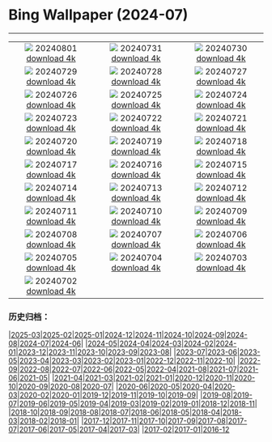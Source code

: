 # Bing Wallpaper (2024-07)
**************
| | | |
|:-:|:-:|:-:|
| ![](https://www.bing.com/th?id=OHR.KaptaiLake_ZH-CN9085738832_1920x1080.jpg) 20240801 [download 4k](https://www.bing.com/th?id=OHR.KaptaiLake_ZH-CN9085738832_UHD.jpg) | ![](https://www.bing.com/th?id=OHR.HoodoosBryce_ZH-CN8398575172_1920x1080.jpg) 20240731 [download 4k](https://www.bing.com/th?id=OHR.HoodoosBryce_ZH-CN8398575172_UHD.jpg) | ![](https://www.bing.com/th?id=OHR.GimignanoTuscany_ZH-CN8059318824_1920x1080.jpg) 20240730 [download 4k](https://www.bing.com/th?id=OHR.GimignanoTuscany_ZH-CN8059318824_UHD.jpg) |
| ![](https://www.bing.com/th?id=OHR.CorbettTigers_ZH-CN6927569938_1920x1080.jpg) 20240729 [download 4k](https://www.bing.com/th?id=OHR.CorbettTigers_ZH-CN6927569938_UHD.jpg) | ![](https://www.bing.com/th?id=OHR.BeachHutsSweden_ZH-CN4193150313_1920x1080.jpg) 20240728 [download 4k](https://www.bing.com/th?id=OHR.BeachHutsSweden_ZH-CN4193150313_UHD.jpg) | ![](https://www.bing.com/th?id=OHR.RhinelandVineyards_ZH-CN3332101688_1920x1080.jpg) 20240727 [download 4k](https://www.bing.com/th?id=OHR.RhinelandVineyards_ZH-CN3332101688_UHD.jpg) |
| ![](https://www.bing.com/th?id=OHR.PontNeuf_ZH-CN3158359446_1920x1080.jpg) 20240726 [download 4k](https://www.bing.com/th?id=OHR.PontNeuf_ZH-CN3158359446_UHD.jpg) | ![](https://www.bing.com/th?id=OHR.SmokyMountainTrail_ZH-CN4691667074_1920x1080.jpg) 20240725 [download 4k](https://www.bing.com/th?id=OHR.SmokyMountainTrail_ZH-CN4691667074_UHD.jpg) | ![](https://www.bing.com/th?id=OHR.SheepCousins_ZH-CN4262132476_1920x1080.jpg) 20240724 [download 4k](https://www.bing.com/th?id=OHR.SheepCousins_ZH-CN4262132476_UHD.jpg) |
| ![](https://www.bing.com/th?id=OHR.MethoniCastle_ZH-CN4054146065_1920x1080.jpg) 20240723 [download 4k](https://www.bing.com/th?id=OHR.MethoniCastle_ZH-CN4054146065_UHD.jpg) | ![](https://www.bing.com/th?id=OHR.TheGreatHeat2024_ZH-CN6033129823_1920x1080.jpg) 20240722 [download 4k](https://www.bing.com/th?id=OHR.TheGreatHeat2024_ZH-CN6033129823_UHD.jpg) | ![](https://www.bing.com/th?id=OHR.ZanzibarBoats_ZH-CN2915388379_1920x1080.jpg) 20240721 [download 4k](https://www.bing.com/th?id=OHR.ZanzibarBoats_ZH-CN2915388379_UHD.jpg) |
| ![](https://www.bing.com/th?id=OHR.MineralMoon_ZH-CN2555749456_1920x1080.jpg) 20240720 [download 4k](https://www.bing.com/th?id=OHR.MineralMoon_ZH-CN2555749456_UHD.jpg) | ![](https://www.bing.com/th?id=OHR.YoungJaguar_ZH-CN2249923627_1920x1080.jpg) 20240719 [download 4k](https://www.bing.com/th?id=OHR.YoungJaguar_ZH-CN2249923627_UHD.jpg) | ![](https://www.bing.com/th?id=OHR.MayotteCoral_ZH-CN8106288026_1920x1080.jpg) 20240718 [download 4k](https://www.bing.com/th?id=OHR.MayotteCoral_ZH-CN8106288026_UHD.jpg) |
| ![](https://www.bing.com/th?id=OHR.MedievalRothenburg_ZH-CN1522774136_1920x1080.jpg) 20240717 [download 4k](https://www.bing.com/th?id=OHR.MedievalRothenburg_ZH-CN1522774136_UHD.jpg) | ![](https://www.bing.com/th?id=OHR.AncientOrkney_ZH-CN1110318653_1920x1080.jpg) 20240716 [download 4k](https://www.bing.com/th?id=OHR.AncientOrkney_ZH-CN1110318653_UHD.jpg) | ![](https://www.bing.com/th?id=OHR.TateishiPark_ZH-CN9903501398_1920x1080.jpg) 20240715 [download 4k](https://www.bing.com/th?id=OHR.TateishiPark_ZH-CN9903501398_UHD.jpg) |
| ![](https://www.bing.com/th?id=OHR.SilkyShark_ZH-CN9523915460_1920x1080.jpg) 20240714 [download 4k](https://www.bing.com/th?id=OHR.SilkyShark_ZH-CN9523915460_UHD.jpg) | ![](https://www.bing.com/th?id=OHR.CappadociaRocks_ZH-CN9283633861_1920x1080.jpg) 20240713 [download 4k](https://www.bing.com/th?id=OHR.CappadociaRocks_ZH-CN9283633861_UHD.jpg) | ![](https://www.bing.com/th?id=OHR.RainierWildflowers_ZH-CN7392242353_1920x1080.jpg) 20240712 [download 4k](https://www.bing.com/th?id=OHR.RainierWildflowers_ZH-CN7392242353_UHD.jpg) |
| ![](https://www.bing.com/th?id=OHR.GangiSicily_ZH-CN9086944081_1920x1080.jpg) 20240711 [download 4k](https://www.bing.com/th?id=OHR.GangiSicily_ZH-CN9086944081_UHD.jpg) | ![](https://www.bing.com/th?id=OHR.CollaredAracari_ZH-CN8787234462_1920x1080.jpg) 20240710 [download 4k](https://www.bing.com/th?id=OHR.CollaredAracari_ZH-CN8787234462_UHD.jpg) | ![](https://www.bing.com/th?id=OHR.TalampayaNP_ZH-CN7905859626_1920x1080.jpg) 20240709 [download 4k](https://www.bing.com/th?id=OHR.TalampayaNP_ZH-CN7905859626_UHD.jpg) |
| ![](https://www.bing.com/th?id=OHR.NorwayBlueberries_ZH-CN7643097235_1920x1080.jpg) 20240708 [download 4k](https://www.bing.com/th?id=OHR.NorwayBlueberries_ZH-CN7643097235_UHD.jpg) | ![](https://www.bing.com/th?id=OHR.YenBaiTerraces_ZH-CN7224453501_1920x1080.jpg) 20240707 [download 4k](https://www.bing.com/th?id=OHR.YenBaiTerraces_ZH-CN7224453501_UHD.jpg) | ![](https://www.bing.com/th?id=OHR.ConwyRiver_ZH-CN6871799250_1920x1080.jpg) 20240706 [download 4k](https://www.bing.com/th?id=OHR.ConwyRiver_ZH-CN6871799250_UHD.jpg) |
| ![](https://www.bing.com/th?id=OHR.NoahBeach_ZH-CN6676061324_1920x1080.jpg) 20240705 [download 4k](https://www.bing.com/th?id=OHR.NoahBeach_ZH-CN6676061324_UHD.jpg) | ![](https://www.bing.com/th?id=OHR.ZaharaDeLaSierra_ZH-CN6500182265_1920x1080.jpg) 20240704 [download 4k](https://www.bing.com/th?id=OHR.ZaharaDeLaSierra_ZH-CN6500182265_UHD.jpg) | ![](https://www.bing.com/th?id=OHR.MeerkatManor_ZH-CN2486051161_1920x1080.jpg) 20240703 [download 4k](https://www.bing.com/th?id=OHR.MeerkatManor_ZH-CN2486051161_UHD.jpg) |
| ![](https://www.bing.com/th?id=OHR.ItalicaRuins_ZH-CN5932138207_1920x1080.jpg) 20240702 [download 4k](https://www.bing.com/th?id=OHR.ItalicaRuins_ZH-CN5932138207_UHD.jpg) |  |  |

### 历史归档：

|[2025-03](/../2025-03/2025-03.md)|[2025-02](/../2025-02/2025-02.md)|[2025-01](/../2025-01/2025-01.md)|[2024-12](/../2024-12/2024-12.md)|[2024-11](/../2024-11/2024-11.md)|[2024-10](/../2024-10/2024-10.md)|[2024-09](/../2024-09/2024-09.md)|[2024-08](/../2024-08/2024-08.md)|[2024-07](/2024-07.md)|[2024-06](/../2024-06/2024-06.md)|
|[2024-05](/../2024-05/2024-05.md)|[2024-04](/../2024-04/2024-04.md)|[2024-03](/../2024-03/2024-03.md)|[2024-02](/../2024-02/2024-02.md)|[2024-01](/../2024-01/2024-01.md)|[2023-12](/../2023-12/2023-12.md)|[2023-11](/../2023-11/2023-11.md)|[2023-10](/../2023-10/2023-10.md)|[2023-09](/../2023-09/2023-09.md)|[2023-08](/../2023-08/2023-08.md)|
|[2023-07](/../2023-07/2023-07.md)|[2023-06](/../2023-06/2023-06.md)|[2023-05](/../2023-05/2023-05.md)|[2023-04](/../2023-04/2023-04.md)|[2023-03](/../2023-03/2023-03.md)|[2023-02](/../2023-02/2023-02.md)|[2023-01](/../2023-01/2023-01.md)|[2022-12](/../2022-12/2022-12.md)|[2022-11](/../2022-11/2022-11.md)|[2022-10](/../2022-10/2022-10.md)|
|[2022-09](/../2022-09/2022-09.md)|[2022-08](/../2022-08/2022-08.md)|[2022-07](/../2022-07/2022-07.md)|[2022-06](/../2022-06/2022-06.md)|[2022-05](/../2022-05/2022-05.md)|[2022-04](/../2022-04/2022-04.md)|[2021-08](/../2021-08/2021-08.md)|[2021-07](/../2021-07/2021-07.md)|[2021-06](/../2021-06/2021-06.md)|[2021-05](/../2021-05/2021-05.md)|
|[2021-04](/../2021-04/2021-04.md)|[2021-03](/../2021-03/2021-03.md)|[2021-02](/../2021-02/2021-02.md)|[2021-01](/../2021-01/2021-01.md)|[2020-12](/../2020-12/2020-12.md)|[2020-11](/../2020-11/2020-11.md)|[2020-10](/../2020-10/2020-10.md)|[2020-09](/../2020-09/2020-09.md)|[2020-08](/../2020-08/2020-08.md)|[2020-07](/../2020-07/2020-07.md)|
|[2020-06](/../2020-06/2020-06.md)|[2020-05](/../2020-05/2020-05.md)|[2020-04](/../2020-04/2020-04.md)|[2020-03](/../2020-03/2020-03.md)|[2020-02](/../2020-02/2020-02.md)|[2020-01](/../2020-01/2020-01.md)|[2019-12](/../2019-12/2019-12.md)|[2019-11](/../2019-11/2019-11.md)|[2019-10](/../2019-10/2019-10.md)|[2019-09](/../2019-09/2019-09.md)|
|[2019-08](/../2019-08/2019-08.md)|[2019-07](/../2019-07/2019-07.md)|[2019-06](/../2019-06/2019-06.md)|[2019-05](/../2019-05/2019-05.md)|[2019-04](/../2019-04/2019-04.md)|[2019-03](/../2019-03/2019-03.md)|[2019-02](/../2019-02/2019-02.md)|[2019-01](/../2019-01/2019-01.md)|[2018-12](/../2018-12/2018-12.md)|[2018-11](/../2018-11/2018-11.md)|
|[2018-10](/../2018-10/2018-10.md)|[2018-09](/../2018-09/2018-09.md)|[2018-08](/../2018-08/2018-08.md)|[2018-07](/../2018-07/2018-07.md)|[2018-06](/../2018-06/2018-06.md)|[2018-05](/../2018-05/2018-05.md)|[2018-04](/../2018-04/2018-04.md)|[2018-03](/../2018-03/2018-03.md)|[2018-02](/../2018-02/2018-02.md)|[2018-01](/../2018-01/2018-01.md)|
|[2017-12](/../2017-12/2017-12.md)|[2017-11](/../2017-11/2017-11.md)|[2017-10](/../2017-10/2017-10.md)|[2017-09](/../2017-09/2017-09.md)|[2017-08](/../2017-08/2017-08.md)|[2017-07](/../2017-07/2017-07.md)|[2017-06](/../2017-06/2017-06.md)|[2017-05](/../2017-05/2017-05.md)|[2017-04](/../2017-04/2017-04.md)|[2017-03](/../2017-03/2017-03.md)|
|[2017-02](/../2017-02/2017-02.md)|[2017-01](/../2017-01/2017-01.md)|[2016-12](/../2016-12/2016-12.md)